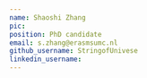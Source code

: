 ```yaml
---
name: Shaoshi Zhang
pic: 
position: PhD candidate
email: s.zhang@erasmsumc.nl
github_username: StringofUnivese
linkedin_username: 
---
```

